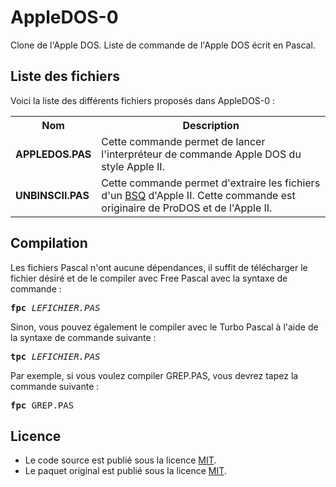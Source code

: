 # AppleDOS-0
Clone de l'Apple DOS. Liste de commande de l'Apple DOS écrit en Pascal.

<h2>Liste des fichiers</h2>

Voici la liste des différents fichiers proposés dans AppleDOS-0 :

<table>
		<tr>
			<th>Nom</th>
			<th>Description</th>	
		</tr>
		<tr>
			<td><b>APPLEDOS.PAS</b></td>
			<td>Cette commande permet de lancer l'interpréteur de commande Apple DOS du style Apple II.</td>
		</tr>  
		<tr>
			<td><b>UNBINSCII.PAS</td>
			<td>Cette commande permet d'extraire les fichiers d'un <a href="https://www.gladir.com/LEXIQUE/FICHIERS/bsq.htm">BSQ</a> d'Apple II. Cette commande est originaire de ProDOS et de l'Apple II.</td>
		</tr>	
</table>

<h2>Compilation</h2>
	
Les fichiers Pascal n'ont aucune dépendances, il suffit de télécharger le fichier désiré et de le compiler avec Free Pascal avec la syntaxe de commande  :

<pre><b>fpc</b> <i>LEFICHIER.PAS</i></pre>
	
Sinon, vous pouvez également le compiler avec le Turbo Pascal à l'aide de la syntaxe de commande suivante :	

<pre><b>tpc</b> <i>LEFICHIER.PAS</i></pre>
	
Par exemple, si vous voulez compiler GREP.PAS, vous devrez tapez la commande suivante :

<pre><b>fpc</b> GREP.PAS</pre>

<h2>Licence</h2>
<ul>
 <li>Le code source est publié sous la licence <a href="https://github.com/gladir/AppleDOS-0/blob/main/LICENSE">MIT</a>.</li>
 <li>Le paquet original est publié sous la licence <a href="https://github.com/gladir/AppleDOS-0/blob/main/LICENSE">MIT</a>.</li>
</ul>
